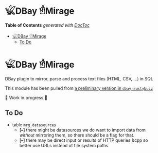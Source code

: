 
# 𓆤DBay 𓁛Mirage

<!-- START doctoc generated TOC please keep comment here to allow auto update -->
<!-- DON'T EDIT THIS SECTION, INSTEAD RE-RUN doctoc TO UPDATE -->
**Table of Contents**  *generated with [DocToc](https://github.com/thlorenz/doctoc)*

- [𓆤DBay 𓁛Mirage](#%F0%93%86%A4dbay-%F0%93%81%9Bmirage)
  - [To Do](#to-do)

<!-- END doctoc generated TOC please keep comment here to allow auto update -->

# 𓆤DBay 𓁛Mirage


DBay plugin to mirror, parse and process text files (HTML, CSV, ...) in SQL

This module has been pulled from [a preliminary version in
`dbay-rustybuzz`](https://github.com/loveencounterflow/dbay-rustybuzz)

🚧 Work in progress 🚧

## To Do

* table `mrg_datasources`
  * **[–]** there might be datasources we do want to import data from *without* mirroring them, so there
    should be a flag for that.
  * **[–]** there may be direct input or results of HTTP queries &cpp so better use URLs instead of file
    system paths
